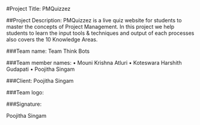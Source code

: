 #Project Title: PMQuizzez 

##Project Description: 
     PMQuizzez is a live quiz website for students to master the concepts of Project Management. In this project we help students to learn the input tools & techniques and output of each processes also covers the 10 Knowledge Areas.
     
###Team name: Team Think Bots

###Team member names:
•	Mouni Krishna Atluri
•	Koteswara Harshith Gudapati
•	Poojitha Singam

###Client: Poojitha Singam

###Team logo:



###Signature:

Poojitha Singam

            
